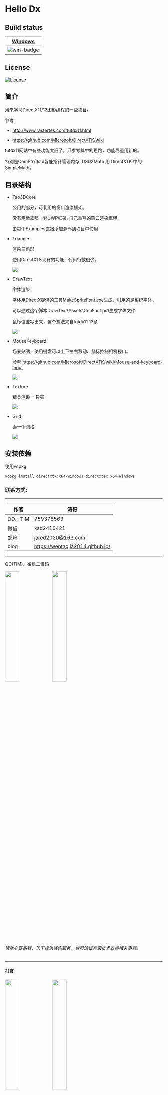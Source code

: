 # Hello Dx
## Build status

|[Windows][win-link] |
| :---------------: |
| ![win-badge]      |

[win-badge]: https://ci.appveyor.com/api/projects/status/gup0dy0cc2d25m7o?svg=true "AppVeyor build status"
[win-link]: https://ci.appveyor.com/project/jiawentao/hellodirectx "AppVeyor build status"

## License
[![License](https://img.shields.io/badge/license-MIT-blue.svg)](https://github.com/wentaojia2014/HelloDirectX/blob/master/LICENSE)

## 简介

用来学习DirectX11/12图形编程的一些项目。

参考

* http://www.rastertek.com/tutdx11.html

* https://github.com/Microsoft/DirectXTK/wiki

tutdx11网站中有些功能太旧了，只参考其中的思路，功能尽量用新的。

特别是ComPtr和std智能指针管理内存, D3DXMath 用 DirectXTK 中的SimpleMath。

## 目录结构

- Tao3DCore

  公用的部分，可复用的窗口渲染框架。

  没有用微软那一套UWP框架, 自己重写的窗口渲染框架

  由每个Examples直接添加源码到项目中使用



- Triangle

  渲染三角形
    
  使用DirectXTK现有的功能，代码行数很少。
  
  ![](DemoImages/Triangle.png)

- DrawText

  字体渲染

  字体用DirectX提供的工具MakeSpriteFont.exe生成，引用的是系统字体。

  可以通过这个脚本DrawText\Assets\GenFont.ps1生成字体文件

  鼠标位置写出来，这个想法来自tutdx11 13章

	![](DemoImages/DrawText.png)

- MouseKeyboard

  场景贴图，使用键盘可以上下左右移动、鼠标控制相机视口。
  
  参考 https://github.com/Microsoft/DirectXTK/wiki/Mouse-and-keyboard-input

   ![](DemoImages/MouseKeyboard.png)

- Texture
    
    精灵渲染 一只猫
    
    ![](DemoImages/Texture.png)

- Grid
	
	画一个网格

	![](DemoImages/Grid.png)

## 安装依赖

  使用vcpkg

  ```powershell
  vcpkg install directxtk:x64-windows directxtex:x64-windows
  ```

### 联系方式:

***

| 作者 | 涛哥                           |
| ---- | -------------------------------- |
| QQ、TIM   | 759378563                      |
| 微信 | xsd2410421                       |
| 邮箱 | jared2020@163.com                |
| blog | https://wentaojia2014.github.io/ |

***

QQ(TIM)、微信二维码

<img src="https://github.com/wentaojia2014/wentaojia2014.github.io/blob/master/img/qq_connect.jpg?raw=true" width="30%" height="30%" /><img src="https://github.com/wentaojia2014/wentaojia2014.github.io/blob/master/img/weixin_connect.jpg?raw=true" width="30%" height="30%" />


###### 请放心联系我，乐于提供咨询服务，也可洽谈有偿技术支持相关事宜。

***
#### **打赏**
<img src="https://github.com/wentaojia2014/wentaojia2014.github.io/blob/master/img/weixin.jpg?raw=true" width="30%" height="30%" /><img src="https://github.com/wentaojia2014/wentaojia2014.github.io/blob/master/img/zhifubao.jpg?raw=true" width="30%" height="30%" />

###### 觉得分享的内容还不错, 就请作者喝杯奶茶吧~~
***
